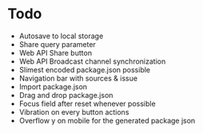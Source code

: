 # Todo

- Autosave to local storage
- Share query parameter
- Web API Share button
- Web API Broadcast channel synchronization
- Slimest encoded package.json possible
- Navigation bar with sources & issue
- Import package.json
- Drag and drop package.json
- Focus field after reset whenever possible
- Vibration on every button actions
- Overflow y on mobile for the generated package json

